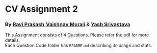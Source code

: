 # CV Assignment 2

### By [Ravi Prakash](https://github.com/iamraviprakash),[Vaishnav Murali](https://github.com/vaishnavm217) & [Yash Srivastava](https://github.com/radonys)

This Assignment consists of 4 Questions. Please refer the [pdf](HW1.pdf) for more details.<br>
Each Question Code folder has `README.md` describing its usage and stats.
